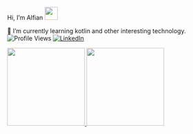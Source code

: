 Hi, I’m Alfian <img src="https://raw.githubusercontent.com/MartinHeinz/MartinHeinz/master/wave.gif" width="30px">

🌱 I’m currently learning kotlin and other interesting technology.
![Profile Views](https://komarev.com/ghpvc/?username=alfianfakhrudin2)
[![LinkedIn](https://img.shields.io/badge/--linkedin?label=LinkedIn&logo=LinkedIn&style=social)](https://www.linkedin.com/in/alfian-fakhrudin-9285b5216/) 

<p align="left">
<a href="https://github.com/alfianfakhrudin2">
  <img height="180em" src="https://github-readme-stats-eight-theta.vercel.app/api?username=alfianfakhrudin2&show_icons=true&theme=algolia&include_all_commits=true&count_private=true"/>
  <img height="180em" src="https://github-readme-stats-eight-theta.vercel.app/api/top-langs/?username=alfianfakhrudin2&layout=compact&langs_count=8&theme=algolia"/>
</a>
</p>
